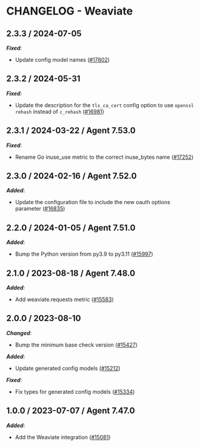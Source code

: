 # CHANGELOG - Weaviate

<!-- towncrier release notes start -->

## 2.3.3 / 2024-07-05

***Fixed***:

* Update config model names ([#17802](https://github.com/DataDog/integrations-core/pull/17802))

## 2.3.2 / 2024-05-31

***Fixed***:

* Update the description for the `tls_ca_cert` config option to use `openssl rehash` instead of `c_rehash` ([#16981](https://github.com/DataDog/integrations-core/pull/16981))

## 2.3.1 / 2024-03-22 / Agent 7.53.0

***Fixed***:

* Rename Go inuse_use metric to the correct inuse_bytes name ([#17252](https://github.com/DataDog/integrations-core/pull/17252))

## 2.3.0 / 2024-02-16 / Agent 7.52.0

***Added***:

* Update the configuration file to include the new oauth options parameter ([#16835](https://github.com/DataDog/integrations-core/pull/16835))

## 2.2.0 / 2024-01-05 / Agent 7.51.0

***Added***:

* Bump the Python version from py3.9 to py3.11 ([#15997](https://github.com/DataDog/integrations-core/pull/15997))

## 2.1.0 / 2023-08-18 / Agent 7.48.0

***Added***:

* Add weaviate.requests metric ([#15583](https://github.com/DataDog/integrations-core/pull/15583))

## 2.0.0 / 2023-08-10

***Changed***:

* Bump the minimum base check version ([#15427](https://github.com/DataDog/integrations-core/pull/15427))

***Added***:

* Update generated config models ([#15212](https://github.com/DataDog/integrations-core/pull/15212))

***Fixed***:

* Fix types for generated config models ([#15334](https://github.com/DataDog/integrations-core/pull/15334))

## 1.0.0 / 2023-07-07 / Agent 7.47.0

***Added***:

* Add the Weaviate integration ([#15081](https://github.com/DataDog/integrations-core/pull/15081))
